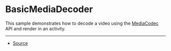 BasicMediaDecoder
=================

This sample demonstrates how to decode a video using the [MediaCodec][1] API and render in an activity.

---

* [Source][2]

[1]: https://developer.android.com/reference/android/media/MediaCodec.html
[2]: https://developer.android.com/samples/BasicMediaDecoder/index.html
